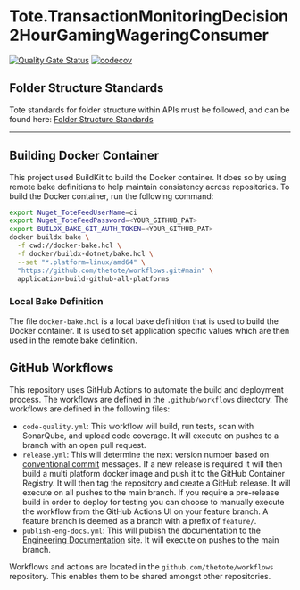 # Tote.TransactionMonitoringDecision2HourGamingWageringConsumer

[![Quality Gate Status](https://sonarqube.services.tote.co.uk/api/project_badges/measure?project=Tote.TransactionMonitoringDecision2HourGamingWageringConsumer&metric=alert_status&token=sqb_a195eea46ae81050e4b673689f2809b6931461b5)](<https://sonarqube.services.tote.co.uk/dashboard?id=Tote.TransactionMonitoringDecision2HourGamingWageringConsumer>) [![codecov](https://codecov.io/gh/TheTote/Tote.TransactionMonitoringDecision2HourGamingWageringConsumer/graph/badge.svg?token=w9grpAmr2N)](<https://codecov.io/gh/TheTote/Tote.TransactionMonitoringDecision2HourGamingWageringConsumer>)

## Folder Structure Standards

Tote standards for folder structure within APIs must be followed, and can be found here: [Folder Structure Standards](https://thetote.atlassian.net/wiki/spaces/EN/pages/2906849281/Tote+Clean+Architecture#Folder-Structure-and-Contents-within-layers)

___
## Building Docker Container

This project used BuildKit to build the Docker container. It does so by using remote bake definitions to help maintain consistency across repositories. To build the Docker container, run the following command:

```bash
export Nuget_ToteFeedUserName=ci
export Nuget_ToteFeedPassword=<YOUR_GITHUB_PAT>
export BUILDX_BAKE_GIT_AUTH_TOKEN=<YOUR_GITHUB_PAT>
docker buildx bake \
  -f cwd://docker-bake.hcl \
  -f docker/buildx-dotnet/bake.hcl \
  --set "*.platform=linux/amd64" \
  "https://github.com/thetote/workflows.git#main" \
  application-build-github-all-platforms
```

### Local Bake Definition

The file `docker-bake.hcl` is a local bake definition that is used to build the Docker container. It is used to set application specific values which are then used in the remote bake definition.

## GitHub Workflows

This repository uses GitHub Actions to automate the build and deployment process. The workflows are defined in the `.github/workflows` directory. The workflows are defined in the following files:

- `code-quality.yml`: This workflow will build, run tests, scan with SonarQube, and upload code coverage. It will execute on pushes to a branch with an open pull request.
- `release.yml`: This will determine the next version number based on [conventional commit](https://www.conventionalcommits.org/en/v1.0.0/#summary) messages. If a new release is required it will then build a multi platform
  docker image and push it to the GitHub Container Registry. It will then tag the repository and create a GitHub release. It will execute on all pushes to the main branch. If you require a pre-release build in order to deploy for testing you can choose to manually execute the workflow from the GitHub Actions UI on your feature branch. A feature branch is deemed as a branch with a prefix of `feature/`.
- `publish-eng-docs.yml`: This will publish the documentation to the [Engineering Documentation](https://docs.tote.engineering/) site. It will execute on pushes to the main branch.

Workflows and actions are located in the `github.com/thetote/workflows` repository. This enables them to be shared amongst other repositories.
